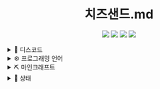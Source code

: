 <div align="center">

  # 치즈샌드.md
  [![](https://img.shields.io/badge/-choijoung1479@gmail.com-EA4335?style=for-the-badge&logo=Gmail&logoColor=fcfcfc)](mailto:choijoung1479@gmail.com)
  [![](https://dcbadge.vercel.app/api/shield/541524642662318080)](mailto:cheesesand)
  [![](https://img.shields.io/badge/-cheesesand__-9146FF?style=for-the-badge&logo=Twitch&logoColor=fcfcfc)](https://www.twitch.tv/cheesesand_)
  [![](https://img.shields.io/badge/-CheeseSand-FF0000?style=for-the-badge&logo=Youtube&logoColor=fcfcfc)](https://www.youtube.com/@CheeseSand)
</div>

<details><summary>💬 디스코드</summary>
<ul>

  [<img src="res/치즈샌드_디스코드.png" width="48px"></img>](https://discord.gg/U6squ2hbyp)
  [<img src="res/CHEESESAND_ONLINE.png" width="48px"></img>](https://discord.com/df7xkSqyDP)
</ui>
</details>

<details><summary>⚙️ 프로그래밍 언어</summary>
<ul>

  ![C](https://img.shields.io/badge/C-A8B9CC?style=for-the-badge&logo=C&logoColor=fcfcfc)
  ![Python](https://img.shields.io/badge/Python-3776AB?style=for-the-badge&logo=Python&logoColor=fcfcfc)
  ![Kotlin](https://img.shields.io/badge/Kotlin-7F52FF?style=for-the-badge&logo=Kotlin&logoColor=fcfcfc)
</ui>
</details>

<details><summary>⛏️ 마인크래프트</summary>
<ul>

<li><details><summary>서버</summary>
<ul>
  <p>test 1</p>
  <p>test 2</p>
  <p>test 3</p>
</ul>
</details></li>

<li><details><summary>프로젝트</summary>
<ul>
  <p>test 1</p>
  <p>test 2</p>
  <p>test 3</p>
</ul>
</details></li>

</ul>
</details>

<details><summary>📑 상태</summary>
<ul>
  
  [<img src="https://github-contribution-stats.vercel.app/api/?username=CheeseSand"></img>](https://github.com/CheeseSand)
  [<img src="https://github-readme-stats.vercel.app/api?username=CheeseSand&count_private=true&show_icons=true&include_all_commits=true"></img>](https://github.com/CheeseSand)
  [<img src="http://github-profile-summary-cards.vercel.app/api/cards/profile-details?username=CheeseSand&theme=default"></img>](https://github.com/CheeseSand)
<ul>
</details>